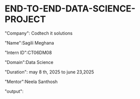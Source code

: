 # END-TO-END-DATA-SCIENCE-PROJECT

"Company": Codtech it solutions

"Name":Sagili Meghana

"Intern ID":CT06DM08

"Domain":Data Science

"Duration": may 8 th, 2025 to june 23,2025

"Mentor":Neela Santhosh

"output":
